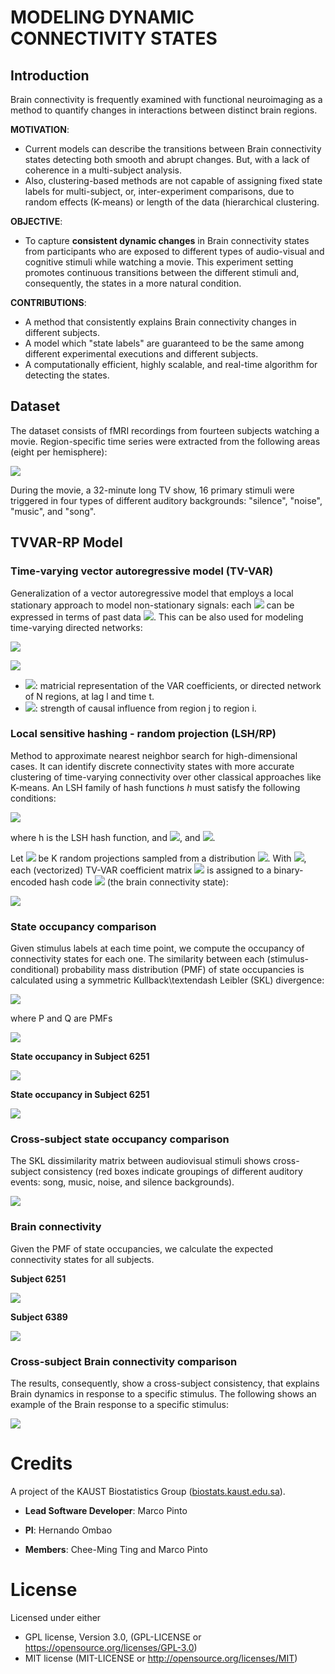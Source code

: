 
# MODELING DYNAMIC CONNECTIVITY STATES

## Introduction

Brain connectivity is frequently examined with functional neuroimaging
as a method to quantify changes in interactions between distinct brain
regions.

**MOTIVATION**:

* Current models can describe the transitions between Brain connectivity
states detecting both smooth and abrupt changes. But, with a lack
of coherence in a multi-subject analysis.
* Also, clustering-based methods are not capable of assigning fixed
state labels for multi-subject, or, inter-experiment comparisons,
due to random effects (K-means) or length of the data (hierarchical
clustering.

**OBJECTIVE**:

* To capture **consistent dynamic changes** in Brain connectivity
states from participants who are exposed to different types of audio-visual
and cognitive stimuli while watching a movie.
This experiment setting promotes continuous transitions between the
different stimuli and, consequently, the states in a more natural
condition.

**CONTRIBUTIONS**:

* A method that consistently explains Brain connectivity changes in different subjects.
* A model which "state labels" are guaranteed to be the same among different experimental executions and different subjects.
* A computationally efficient, highly scalable, and real-time algorithm for detecting the states.

## Dataset

The dataset consists of fMRI recordings from fourteen subjects watching
a movie. Region-specific time series were extracted from the following
areas (eight per hemisphere):

![](./plots/FMRI-ROIs.png)

During the movie, a 32-minute long TV show, 16 primary stimuli were
triggered in four types of different auditory backgrounds: "silence",
"noise", "music",
and "song".


## TVVAR-RP Model

### Time-varying vector autoregressive model (TV-VAR)

Generalization of a vector autoregressive model that employs a local
stationary approach to model non-stationary signals: each ![](https://latex.codecogs.com/svg.latex?Y_{t})
can be expressed in terms of past data ![](https://latex.codecogs.com/svg.latex?Y_{y-1},\ldots,Y_{t-P}).
This can be also used for modeling time-varying directed networks:

![](https://latex.codecogs.com/svg.latex?Y_{t}=\sum_{\ell=1}^{P}\Phi_{t}\left%28\ell\right%29Y_{t-\ell}+\eta_{t})

![](https://latex.codecogs.com/svg.latex?\eta_{t}\sim\mathcal{N}\left%280,\Sigma\right%29)

* ![](https://latex.codecogs.com/svg.latex?\Phi_{t}\left(\ell\right)=\left[\phi_{ij,t}\left(\ell\right)\right]):
matricial representation of the VAR coefficients, or directed network
of N regions, at lag l and time t.
* ![](https://latex.codecogs.com/svg.latex?\left|\phi_{ij,t}\left(\ell\right)\right|>0): strength of causal
influence from region j to region i.

### Local sensitive hashing - random projection (LSH/RP)

Method to approximate nearest neighbor search for high-dimensional
cases. It can identify discrete connectivity states with more accurate
clustering of time-varying connectivity over other classical approaches
like K-means. An LSH family of hash functions $h$ must satisfy the
following conditions:

![](https://latex.codecogs.com/svg.latex?\begin{cases}\mathbb{P}\left[h\left(x\right)=h\left(y\right)\right]\ge{}p_{1}&\text{if}\,d\left(x,y\right)\le{}r_{1}\\\mathbb{P}\left[h\left(x\right)=h\left(y\right)\right]\le{}p_{2}&\text{if}\,d\left(x,y\right)\ge{}r_{2}\end{cases})

where h is the LSH hash function, and ![](https://latex.codecogs.com/svg.latex?p_{1}\ge{}p_{2}), and ![](https://latex.codecogs.com/svg.latex?r_{1}\le{}r_{2}).

Let ![](https://latex.codecogs.com/svg.latex?V=\left\{V_{0},V_{1},\ldots,V_{K}\right\}) be K random
projections sampled from a distribution ![](https://latex.codecogs.com/svg.latex?\mathcal{N}\left(0,\sigma_{V}^{2}\right)).
With ![](https://latex.codecogs.com/svg.latex?h\left(x\right)=\mathbb{I}\left(V_{i}^{T}x>0\right)), each
(vectorized) TV-VAR coefficient matrix ![](https://latex.codecogs.com/svg.latex?\Phi_{t}^{*}) is assigned
to a binary-encoded hash code ![](https://latex.codecogs.com/svg.latex?L_{t}) (the brain connectivity state):

![](https://latex.codecogs.com/svg.latex?L_{t}=\sum_{i=0}^{K}2^{i}\mathbb{I}\left(V_{i}^{T}\Phi_{t}^{*}>0\right),\;\;L_{t}\in\left\{0,1,\ldots,2^{K}-1\right\} )

### State occupancy comparison

Given stimulus labels at each time point, we compute the occupancy
of connectivity states for each one. The similarity between each (stimulus-conditional)
probability mass distribution (PMF) of state occupancies is calculated
using a symmetric Kullback\textendash Leibler (SKL) divergence:

![](https://latex.codecogs.com/svg.latex?d_{SKL}\left(P,Q\right)=\left|\sum_{i}P\left(i\right)\log\frac{Q\left(i\right)}{P\left(i\right)}\right|+\left|\sum_{i}Q\left(i\right)\log\frac{P\left(i\right)}{Q\left(i\right)}\right|)

where P and Q are PMFs

![](./plots/EmpiricalEvaluation.png)

**State occupancy in Subject 6251**

![](./plots/32/background/distance_matrix/6251_histogram_distance.png)

**State occupancy in Subject 6251**

![](./plots/32/background/histograms/6251_histogram_distance.png)

### Cross-subject state occupancy comparison

The SKL dissimilarity matrix between audiovisual stimuli shows cross-subject
consistency (red boxes indicate groupings of different auditory events:
song, music, noise, and silence backgrounds).

![](./plots/StimulusDistances.png)


### Brain connectivity

Given the PMF of state occupancies, we calculate the expected connectivity
states for all subjects. 

**Subject 6251**

![](./plots/32/convergence_stimuli/6251_stimuli.png)

**Subject 6389**

![](./plots/32/convergence_stimuli/6389_stimuli.png)


### Cross-subject Brain connectivity comparison

The results, consequently, show a cross-subject
consistency, that explains Brain dynamics in response to a specific
stimulus.
The following shows an example of the Brain response to a specific stimulus:

![](./plots/JeffTalkingResponse.png)


# Credits

A project of the KAUST Biostatistics Group ([biostats.kaust.edu.sa](https://biostats.kaust.edu.sa/Pages/Home.aspx)).

* **Lead Software Developer**: Marco Pinto

* **PI**: Hernando Ombao

* **Members**: Chee-Ming Ting and Marco Pinto

# License

Licensed under either

* GPL license, Version 3.0, (GPL-LICENSE or https://opensource.org/licenses/GPL-3.0)
* MIT license (MIT-LICENSE or http://opensource.org/licenses/MIT)
